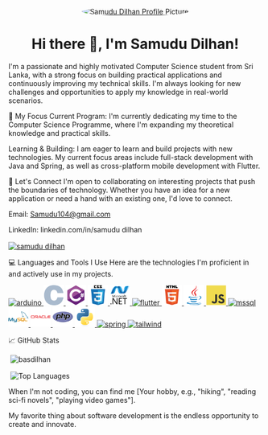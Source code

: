 <p align="center">
<a href="https://github.com/basdilhan">
<img src="https://avatars.githubusercontent.com/u/84221160?v=4" width="150" height="150" style="border-radius: 50%;" alt="Samudu Dilhan Profile Picture">
</a>
<h1 align="center">Hi there 👋, I'm Samudu Dilhan!</h1>
</p>

I'm a passionate and highly motivated Computer Science student from Sri Lanka, with a strong focus on building practical applications and continuously improving my technical skills. I'm always looking for new challenges and opportunities to apply my knowledge in real-world scenarios.

🔭 My Focus
Current Program: I'm currently dedicating my time to the Computer Science Programme, where I'm expanding my theoretical knowledge and practical skills.

Learning & Building: I am eager to learn and build projects with new technologies. My current focus areas include full-stack development with Java and Spring, as well as cross-platform mobile development with Flutter.

🤝 Let's Connect
I'm open to collaborating on interesting projects that push the boundaries of technology. Whether you have an idea for a new application or need a hand with an existing one, I'd love to connect.

Email: Samudu104@gmail.com

LinkedIn: linkedin.com/in/samudu dilhan

<p align="left">
<a href="www.linkedin.com/in/samudu-dilhan-45907028b" target="blank"><img align="center" src="https://raw.githubusercontent.com/rahuldkjain/github-profile-readme-generator/master/src/images/icons/Social/linked-in-alt.svg" alt="samudu dilhan" height="30" width="40" /></a>
</p>

💻 Languages and Tools I Use
Here are the technologies I'm proficient in and actively use in my projects.

<p align="left">
<a href="https://www.arduino.cc/" target="_blank" rel="noreferrer"> <img src="https://cdn.worldvectorlogo.com/logos/arduino-1.svg" alt="arduino" width="40" height="40"/> </a>
<a href="https://www.cprogramming.com/" target="_blank" rel="noreferrer"> <img src="https://raw.githubusercontent.com/devicons/devicon/master/icons/c/c-original.svg" alt="c" width="40" height="40"/> </a>
<a href="https://www.w3schools.com/cs/" target="_blank" rel="noreferrer"> <img src="https://raw.githubusercontent.com/devicons/devicon/master/icons/csharp/csharp-original.svg" alt="csharp" width="40" height="40"/> </a>
<a href="https://www.w3schools.com/css/" target="_blank" rel="noreferrer"> <img src="https://raw.githubusercontent.com/devicons/devicon/master/icons/css3/css3-original-wordmark.svg" alt="css3" width="40" height="40"/> </a>
<a href="https://dotnet.microsoft.com/" target="_blank" rel="noreferrer"> <img src="https://raw.githubusercontent.com/devicons/devicon/master/icons/dot-net/dot-net-original-wordmark.svg" alt="dotnet" width="40" height="40"/> </a>
<a href="https://flutter.dev" target="_blank" rel="noreferrer"> <img src="https://www.vectorlogo.zone/logos/flutterio/flutterio-icon.svg" alt="flutter" width="40" height="40"/> </a>
<a href="https://www.w3.org/html/" target="_blank" rel="noreferrer"> <img src="https://raw.githubusercontent.com/devicons/devicon/master/icons/html5/html5-original-wordmark.svg" alt="html5" width="40" height="40"/> </a>
<a href="https://www.java.com" target="_blank" rel="noreferrer"> <img src="https://raw.githubusercontent.com/devicons/devicon/master/icons/java/java-original.svg" alt="java" width="40" height="40"/> </a>
<a href="https://developer.mozilla.org/en-US/docs/Web/JavaScript" target="_blank" rel="noreferrer"> <img src="https://raw.githubusercontent.com/devicons/devicon/master/icons/javascript/javascript-original.svg" alt="javascript" width="40" height="40"/> </a>
<a href="https://www.microsoft.com/en-us/sql-server" target="_blank" rel="noreferrer"> <img src="https://www.svgrepo.com/show/303229/microsoft-sql-server-logo.svg" alt="mssql" width="40" height="40"/> </a>
<a href="https://www.mysql.com/" target="_blank" rel="noreferrer"> <img src="https://raw.githubusercontent.com/devicons/devicon/master/icons/mysql/mysql-original-wordmark.svg" alt="mysql" width="40" height="40"/> </a>
<a href="https://www.oracle.com/" target="_blank" rel="noreferrer"> <img src="https://raw.githubusercontent.com/devicons/devicon/master/icons/oracle/oracle-original.svg" alt="oracle" width="40" height="40"/> </a>
<a href="https://www.php.net" target="_blank" rel="noreferrer"> <img src="https://raw.githubusercontent.com/devicons/devicon/master/icons/php/php-original.svg" alt="php" width="40" height="40"/> </a>
<a href="https://www.python.org" target="_blank" rel="noreferrer"> <img src="https://raw.githubusercontent.com/devicons/devicon/master/icons/python/python-original.svg" alt="python" width="40" height="40"/> </a>
<a href="https://spring.io/" target="_blank" rel="noreferrer"> <img src="https://www.vectorlogo.zone/logos/springio/springio-icon.svg" alt="spring" width="40" height="40"/> </a>
<a href="https://tailwindcss.com/" target="_blank" rel="noreferrer"> <img src="https://www.vectorlogo.zone/logos/tailwindcss/tailwindcss-icon.svg" alt="tailwind" width="40" height="40"/> </a>
</p>

📈 GitHub Stats
<p>&nbsp;<img align="center" src="https://github-readme-stats.vercel.app/api?username=basdilhan&show_icons=true&locale=en&theme=tokyonight&hide_border=true" alt="basdilhan" /></p>
<p>&nbsp;<img align="center" src="https://github-readme-stats.vercel.app/api/top-langs/?username=basdilhan&layout=compact&theme=tokyonight&hide_border=true" alt="Top Languages" /></p>


When I'm not coding, you can find me [Your hobby, e.g., "hiking", "reading sci-fi novels", "playing video games"].

My favorite thing about software development is the endless opportunity to create and innovate.
